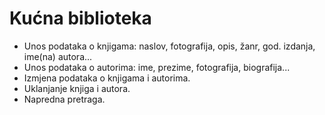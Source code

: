 # Kućna biblioteka

- Unos podataka o knjigama: naslov, fotografija, opis, žanr, god. izdanja, ime(na) autora...
- Unos podataka o autorima: ime, prezime, fotografija, biografija...
- Izmjena podataka o knjigama i autorima.
- Uklanjanje knjiga i autora.
- Napredna pretraga.
